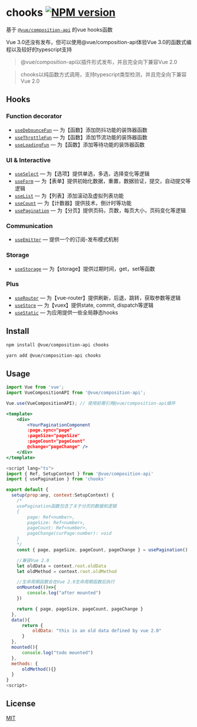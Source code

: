 # chooks  [![NPM version](https://img.shields.io/npm/v/chooks.svg)](https://www.npmjs.com/package/chooks)

基于 [`@vue/composition-api`](https://github.com/vuejs/composition-api) 的vue hooks函数

Vue 3.0还没有发布，但可以使用@vue/composition-api体验Vue 3.0的函数式编程以及较好的typescript支持

> @vue/composition-api以插件形式发布，并且完全向下兼容Vue 2.0

> chooks以纯函数方式调用，支持typescript类型检测，并且完全向下兼容Vue 2.0

## Hooks

### Function decorator

- [`useDebounceFun`](https://github.com/WARJY/Chooks/blob/master/docs/debounceFun.md) &mdash; 为【函数】添加防抖功能的装饰器函数
- [`useThrottleFun`](https://github.com/WARJY/Chooks/blob/master/docs/throttleFun.md) &mdash; 为【函数】添加节流功能的装饰器函数
- [`useLoadingFun`](https://github.com/WARJY/Chooks/blob/master/docs/loadingFun.md) &mdash; 为【函数】添加等待功能的装饰器函数

### UI & Interactive
- [`useSelect`](https://github.com/WARJY/Chooks/blob/master/docs/select.md) &mdash; 为【选项】提供单选，多选，选择变化等逻辑
- [`useForm`](https://github.com/WARJY/Chooks/blob/master/docs/form.md) &mdash; 为【表单】提供初始化数据，重置，数据验证，提交，自动提交等逻辑
- [`useList`](https://github.com/WARJY/Chooks/blob/master/docs/list.md) &mdash; 为【列表】添加滚动及虚拟列表功能
- [`useCount`](https://github.com/WARJY/Chooks/blob/master/docs/list.md) &mdash; 为【计数器】提供技术，倒计时等功能
- [`usePagination`](https://github.com/WARJY/Chooks/blob/master/docs/count.md) &mdash; 为【分页】提供页码，页数，每页大小，页码变化等逻辑

### Communication
- [`useEmitter`](https://github.com/WARJY/Chooks/blob/master/docs/emitter.md) &mdash; 提供一个的订阅-发布模式机制

### Storage
- [`useStorage`](https://github.com/WARJY/Chooks/blob/master/docs/storage.md) &mdash; 为【storage】提供过期时间，get，set等函数

### Plus
- [`useRouter`](https://github.com/WARJY/Chooks/blob/master/docs/router.md) &mdash; 为【vue-router】提供刷新，后退，跳转，获取参数等逻辑
- [`useStore`](https://github.com/WARJY/Chooks/blob/master/docs/store.md) &mdash; 为【vuex】提供state, commit, dispatch等逻辑
- [`useStatic`](https://github.com/WARJY/Chooks/blob/master/docs/static.md) &mdash; 为应用提供一些全局静态hooks

## Install

```sh
npm install @vue/composition-api chooks

yarn add @vue/composition-api chooks
```

## Usage

```js
import Vue from 'vue';
import VueCompositionAPI from '@vue/composition-api';

Vue.use(VueCompositionAPI); // 使用前需引用@vue/composition-api插件
```

```jsx
<template>
    <div>
        <YourPaginationComponent 
        :page.sync="page" 
        :pageSize="pageSize" 
        :pageCount="pageCount" 
        @change="pageChange" />
    </div>
</template>
```

```js
<script lang="ts">
import { Ref, SetupContext } from '@vue/composition-api'
import { usePagination } from 'chooks'

export default {
  setup(prop:any, context:SetupContext) {
    /*
    usePagination函数包含了关于分页的数据和逻辑
    { 
        page: Ref<number>,
        pageSize: Ref<number>,
        pageCount: Ref<number>,
        pageChange(curPage:number): void
    } 
    */
    const { page, pageSize, pageCount, pageChange } = usePagination()

    //兼容Vue 2.0
    let oldData = context.root.oldData
    let oldMethod = context.root.oldMethod

    //生命周期函数会在Vue 2.0生命周期函数后执行
    onMounted(()=>{
        console.log("after mounted")
    })

    return { page, pageSize, pageCount, pageChange }
  },
  data(){
      return {
          oldData: "this is an old data defined by vue 2.0"
      }
  },
  mounted(){
      console.log("todo mounted")
  },
  methods: {
      oldMethod(){}
  }
}
<script>
```

<!-- ## Contributing

1. Fork it!
2. Create your feature branch: `git checkout -b feat/new-hook`
3. Commit your changes: `git commit -am 'feat(hooks): add a new hook'`
4. Push to the branch: `git push origin feat/new-hook`
5. Submit a pull request :D -->

## License

[MIT](./LICENSE)
